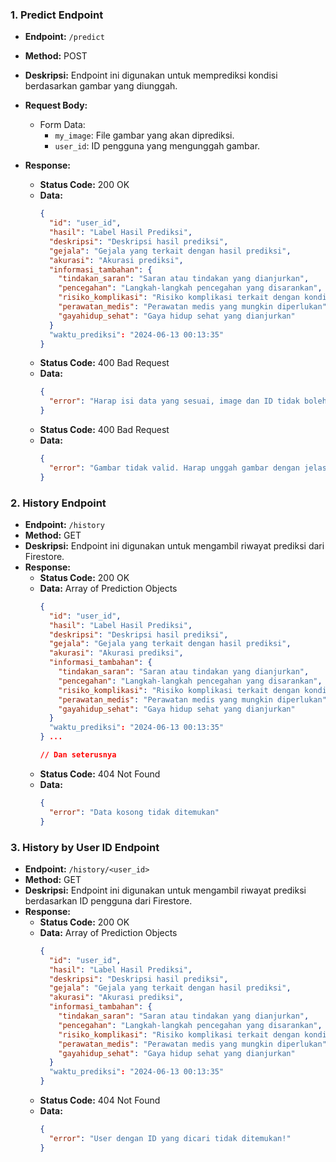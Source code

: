 
### 1. Predict Endpoint

- **Endpoint:** `/predict`  
- **Method:** POST  
- **Deskripsi:** Endpoint ini digunakan untuk memprediksi kondisi berdasarkan gambar yang diunggah.  
- **Request Body:**
  - Form Data:
    - `my_image`: File gambar yang akan diprediksi.
    - `user_id`: ID pengguna yang mengunggah gambar.
  
- **Response:**
  - **Status Code:** 200 OK
  - **Data:**
    ```json
    {
      "id": "user_id",
      "hasil": "Label Hasil Prediksi",
      "deskripsi": "Deskripsi hasil prediksi",
      "gejala": "Gejala yang terkait dengan hasil prediksi",
      "akurasi": "Akurasi prediksi",
      "informasi_tambahan": {
        "tindakan_saran": "Saran atau tindakan yang dianjurkan",
        "pencegahan": "Langkah-langkah pencegahan yang disarankan",
        "risiko_komplikasi": "Risiko komplikasi terkait dengan kondisi",
        "perawatan_medis": "Perawatan medis yang mungkin diperlukan",
        "gayahidup_sehat": "Gaya hidup sehat yang dianjurkan"
      }
      "waktu_prediksi": "2024-06-13 00:13:35"
    }
    ```
  - **Status Code:** 400 Bad Request
  - **Data:**
    ```json
    {
      "error": "Harap isi data yang sesuai, image dan ID tidak boleh kosong!"
    }
    ```
  - **Status Code:** 400 Bad Request
  - **Data:**
    ```json
    {
      "error": "Gambar tidak valid. Harap unggah gambar dengan jelas."
    }
    ```

### 2. History Endpoint

- **Endpoint:** `/history`  
- **Method:** GET  
- **Deskripsi:** Endpoint ini digunakan untuk mengambil riwayat prediksi dari Firestore.  
- **Response:**
  - **Status Code:** 200 OK
  - **Data:** Array of Prediction Objects
    ```json
    {
      "id": "user_id",
      "hasil": "Label Hasil Prediksi",
      "deskripsi": "Deskripsi hasil prediksi",
      "gejala": "Gejala yang terkait dengan hasil prediksi",
      "akurasi": "Akurasi prediksi",
      "informasi_tambahan": {
        "tindakan_saran": "Saran atau tindakan yang dianjurkan",
        "pencegahan": "Langkah-langkah pencegahan yang disarankan",
        "risiko_komplikasi": "Risiko komplikasi terkait dengan kondisi",
        "perawatan_medis": "Perawatan medis yang mungkin diperlukan",
        "gayahidup_sehat": "Gaya hidup sehat yang dianjurkan"
      }
      "waktu_prediksi": "2024-06-13 00:13:35"
    } ...

    // Dan seterusnya

  - **Status Code:** 404 Not Found
  - **Data:**
    ```json
    {
      "error": "Data kosong tidak ditemukan"
    }
    ```

### 3. History by User ID Endpoint

- **Endpoint:** `/history/<user_id>`  
- **Method:** GET  
- **Deskripsi:** Endpoint ini digunakan untuk mengambil riwayat prediksi berdasarkan ID pengguna dari Firestore.  
- **Response:**
  - **Status Code:** 200 OK
  - **Data:** Array of Prediction Objects
    ```json
    {
      "id": "user_id",
      "hasil": "Label Hasil Prediksi",
      "deskripsi": "Deskripsi hasil prediksi",
      "gejala": "Gejala yang terkait dengan hasil prediksi",
      "akurasi": "Akurasi prediksi",
      "informasi_tambahan": {
        "tindakan_saran": "Saran atau tindakan yang dianjurkan",
        "pencegahan": "Langkah-langkah pencegahan yang disarankan",
        "risiko_komplikasi": "Risiko komplikasi terkait dengan kondisi",
        "perawatan_medis": "Perawatan medis yang mungkin diperlukan",
        "gayahidup_sehat": "Gaya hidup sehat yang dianjurkan"
      }
      "waktu_prediksi": "2024-06-13 00:13:35"
    }

  - **Status Code:** 404 Not Found
  - **Data:**
    ```json
    {
      "error": "User dengan ID yang dicari tidak ditemukan!"
    }
    ```
